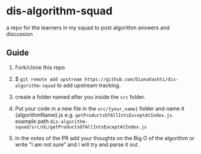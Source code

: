 # dis-algorithm-squad
a repo for the learners in my squad to post algorithm answers and discussion


## Guide
1. Fork/clone this repo


2. $ `git remote add upstream https://github.com/DianaVashti/dis-algorithm-squad` to add upstream tracking.


3. create a folder named after you inside the `src` folder.


4. Put your code in a new file in the `src/{your_name}` folder and name it {algorithmName}.js e.g. `getProductsOfAllIntsExceptAtIndex.js`. example path `dis-algorithm-squad/src/di/getProductsOfAllIntsExceptAtIndex.js`


4. In the notes of the PR add your thoughts on the Big O of the algorithm or write "I am not sure" and I will try and parse it out.
